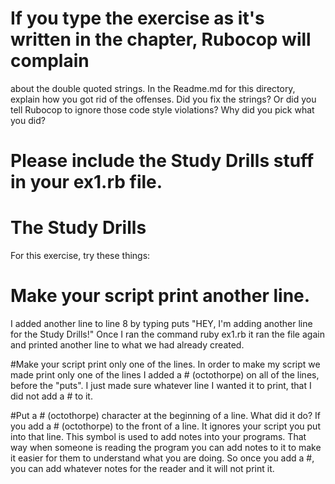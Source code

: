 # If you type the exercise as it's written in the chapter, Rubocop will complain 
about the double quoted strings.  In the Readme.md for this directory, explain how you
 got rid of the offenses.  Did you fix the strings?  Or did you tell Rubocop to ignore
  those code style violations?  Why did you pick what you did?
  
  
  

# Please include the Study Drills stuff in your ex1.rb file.

# The Study Drills

For this exercise, try these things:

# Make your script print another line.
I added another line to line 8 by typing
puts "HEY, I'm adding another line for the Study Drills!"
Once I ran the command
 ruby ex1.rb
it ran the file again and printed another line to what we had already created.
 
#Make your script print only one of the lines.
In order to make my script we made print only one of the lines I added a # (octothorpe)
on all of the lines, before the "puts". I just made sure whatever line I wanted
it to print, that I did not add a # to it. 

#Put a # (octothorpe) character at the beginning of a line. What did it do?
If you add a # (octothorpe) to the front of a line. It ignores your script you put 
into that line. This symbol is used to add notes into your programs. That way when
someone is reading the program you can add notes to it to make it easier for them
to understand what you are doing. So once you add a #, you can add whatever notes for 
the reader and it will not print it.

